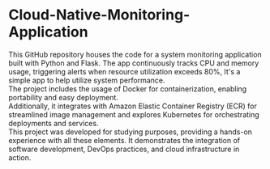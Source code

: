 # Cloud-Native-Monitoring-Application

This GitHub repository houses the code for a system monitoring application built with Python and Flask. The app continuously tracks CPU and memory usage, triggering alerts when resource utilization exceeds 80%, It's a simple app to help utilize system performance. <br>
The project includes the usage of Docker for containerization, enabling portability and easy deployment. <br>
Additionally, it integrates with Amazon Elastic Container Registry (ECR) for streamlined image management and explores Kubernetes for orchestrating deployments and services.  <br>
This project was developed for studying purposes, providing a hands-on experience with all these elements. It demonstrates the integration of software development, DevOps practices, and cloud infrastructure in action. <br>
